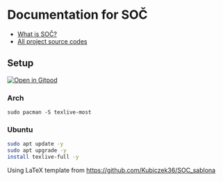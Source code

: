 # Documentation for SOČ

- [What is SOČ?](https://www.soc.cz/chci-delat-soc/)
- [All project source codes](https://github.com/histories-cc)

## Setup
[![Open in Gitpod](https://gitpod.io/button/open-in-gitpod.svg)](https://gitpod.io/#https://github.com/hiStories-cc/SOC_dokumentace)
### Arch 
`sudo pacman -S texlive-most`
### Ubuntu
```bash
sudo apt update -y
sudo apt upgrade -y
install texlive-full -y
```

Using LaTeX template from https://github.com/Kubiczek36/SOC_sablona